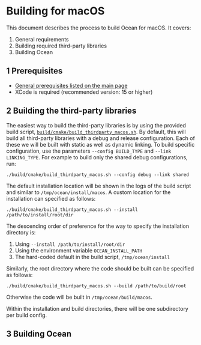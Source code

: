 # Building for macOS

This document describes the process to build Ocean for macOS. It covers:

1. General requirements
2. Building required third-party libraries
3. Building Ocean

## 1 Prerequisites

* [General prerequisites listed on the main page](README.md)
* XCode is required (recommended version: 15 or higher)

## 2 Building the third-party libraries

The easiest way to build the third-party libraries is by using the provided build script, [`build/cmake/build_thirdparty_macos.sh`](build/cmake/build_thirdparty_macos.sh). By default, this will build all third-party libraries with a debug and release configuration. Each of these we will be built with static as well as dynamic linking. To build specific configuration, use the parameters `--config BUILD_TYPE` and `--link LINKING_TYPE`. For example to build only the shared debug configurations, run:

```
./build/cmake/build_thirdparty_macos.sh --config debug --link shared
```

The default installation location will be shown in the logs of the build script and similar to `/tmp/ocean/install/macos`. A custom location for the installation can specified as follows:

```
./build/cmake/build_thirdparty_macos.sh --install /path/to/install/root/dir
```

The descending order of preference for the way to specify the installation directory is:
1. Using `--install /path/to/install/root/dir`
2. Using the environment variable `OCEAN_INSTALL_PATH`
3. The hard-coded default in the build script, `/tmp/ocean/install`

Similarly, the root directory where the code should be built can be specified as follows:

```
./build/cmake/build_thirdparty_macos.sh --build /path/to/build/root
```

Otherwise the code will be built in `/tmp/ocean/build/macos`.

Within the installation and build directories, there will be one subdirectory per build config.

## 3 Building Ocean
